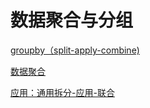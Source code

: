 # 数据聚合与分组

[groupby（split-apply-combine)](%E6%95%B0%E6%8D%AE%E8%81%9A%E5%90%88%E4%B8%8E%E5%88%86%E7%BB%84%20f733a/groupby%EF%BC%88sp%204c732.md)

[数据聚合](%E6%95%B0%E6%8D%AE%E8%81%9A%E5%90%88%E4%B8%8E%E5%88%86%E7%BB%84%20f733a/%E6%95%B0%E6%8D%AE%E8%81%9A%E5%90%88%205ef41.md)

[应用：通用拆分-应用-联合](%E6%95%B0%E6%8D%AE%E8%81%9A%E5%90%88%E4%B8%8E%E5%88%86%E7%BB%84%20f733a/%E5%BA%94%E7%94%A8%EF%BC%9A%E9%80%9A%E7%94%A8%E6%8B%86%E5%88%86-%E5%BA%94%E7%94%A8%209b1ef.md)